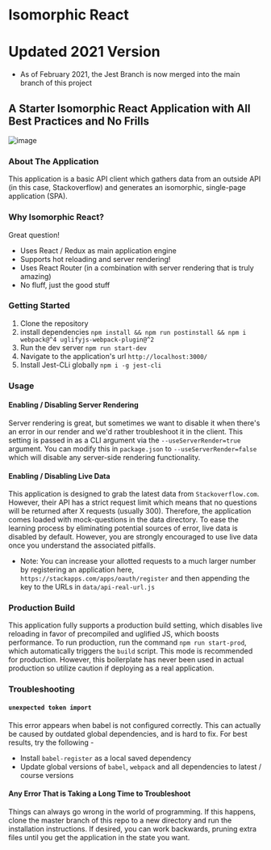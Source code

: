 # Isomorphic React

# Updated 2021 Version

- As of February 2021, the Jest Branch is now merged into the main branch of this project

## A Starter Isomorphic React Application with All Best Practices and No Frills

![image](https://user-images.githubusercontent.com/4268152/31387801-c091f5c8-ad99-11e7-9cb6-42fcde98fc88.png)

### About The Application

This application is a basic API client which gathers data from an outside API (in this case, Stackoverflow) and generates an isomorphic, single-page application (SPA).

### Why Isomorphic React?

Great question!

- Uses React / Redux as main application engine
- Supports hot reloading and server rendering!
- Uses React Router (in a combination with server rendering that is truly amazing)
- No fluff, just the good stuff

### Getting Started

1. Clone the repository
2. install dependencies
   `npm install && npm run postinstall && npm i webpack@^4 uglifyjs-webpack-plugin@^2`
3. Run the dev server
   `npm run start-dev`
4. Navigate to the application's url
   `http://localhost:3000/`
5. Install Jest-CLi globally
   `npm i -g jest-cli`

### Usage

#### Enabling / Disabling Server Rendering

Server rendering is great, but sometimes we want to disable it when there's an error in our render and we'd rather troubleshoot it in the client.
This setting is passed in as a CLI argument via the `--useServerRender=true` argument.
You can modify this in `package.json` to `--useServerRender=false` which will disable any server-side rendering functionality.

#### Enabling / Disabling Live Data

This application is designed to grab the latest data from `Stackoverflow.com`. However, their API has a strict request limit which means that no questions will be returned after X requests (usually 300).
Therefore, the application comes loaded with mock-questions in the data directory.
To ease the learning process by eliminating potential sources of error, live data is disabled by default.
However, you are strongly encouraged to use live data once you understand the associated pitfalls.

- Note: You can increase your allotted requests to a much larger number by registering an application here,
  `https://stackapps.com/apps/oauth/register` and then appending the key to the URLs in `data/api-real-url.js`

### Production Build

This application fully supports a production build setting, which disables live reloading in favor of precompiled and uglified JS, which boosts performance.
To run production, run the command `npm run start-prod`, which automatically triggers the `build` script.
This mode is recommended for production. However, this boilerplate has never been used in actual production so utilize caution if deploying as a real application.

### Troubleshooting

#### `unexpected token import`

This error appears when babel is not configured correctly. This can actually be caused by outdated global dependencies, and is hard to fix. For best results, try the following -

- Install `babel-register` as a local saved dependency
- Update global versions of `babel`, `webpack` and all dependencies to latest / course versions

#### Any Error That is Taking a Long Time to Troubleshoot

Things can always go wrong in the world of programming. If this happens, clone the master branch of this repo to a new directory and run the installation instructions. If desired, you can work backwards, pruning extra files until you get the application in the state you want.


